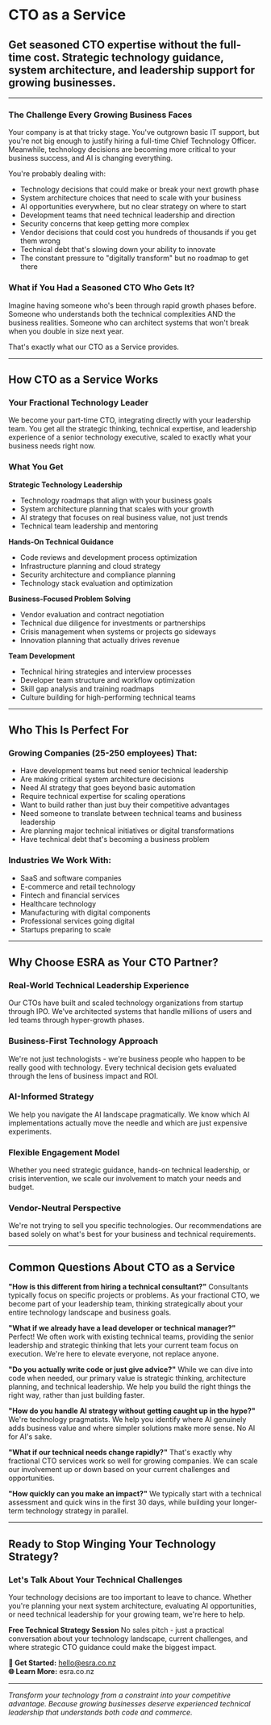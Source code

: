 # CTO as a Service

## Get seasoned CTO expertise without the full-time cost. Strategic technology guidance, system architecture, and leadership support for growing businesses.

---

### The Challenge Every Growing Business Faces

Your company is at that tricky stage. You've outgrown basic IT support, but you're not big enough to justify hiring a full-time Chief Technology Officer. Meanwhile, technology decisions are becoming more critical to your business success, and AI is changing everything.

You're probably dealing with:

- Technology decisions that could make or break your next growth phase
- System architecture choices that need to scale with your business
- AI opportunities everywhere, but no clear strategy on where to start
- Development teams that need technical leadership and direction
- Security concerns that keep getting more complex
- Vendor decisions that could cost you hundreds of thousands if you get them wrong
- Technical debt that's slowing down your ability to innovate
- The constant pressure to "digitally transform" but no roadmap to get there

### What if You Had a Seasoned CTO Who Gets It?

Imagine having someone who's been through rapid growth phases before. Someone who understands both the technical complexities AND the business realities. Someone who can architect systems that won't break when you double in size next year.

That's exactly what our CTO as a Service provides.

---

## How CTO as a Service Works

### Your Fractional Technology Leader

We become your part-time CTO, integrating directly with your leadership team. You get all the strategic thinking, technical expertise, and leadership experience of a senior technology executive, scaled to exactly what your business needs right now.

### What You Get

**Strategic Technology Leadership**
- Technology roadmaps that align with your business goals
- System architecture planning that scales with your growth
- AI strategy that focuses on real business value, not just trends
- Technical team leadership and mentoring

**Hands-On Technical Guidance**
- Code reviews and development process optimization
- Infrastructure planning and cloud strategy
- Security architecture and compliance planning
- Technology stack evaluation and optimization

**Business-Focused Problem Solving**
- Vendor evaluation and contract negotiation
- Technical due diligence for investments or partnerships
- Crisis management when systems or projects go sideways
- Innovation planning that actually drives revenue

**Team Development**
- Technical hiring strategies and interview processes
- Developer team structure and workflow optimization
- Skill gap analysis and training roadmaps
- Culture building for high-performing technical teams

---

## Who This Is Perfect For

### Growing Companies (25-250 employees) That:

- Have development teams but need senior technical leadership
- Are making critical system architecture decisions
- Need AI strategy that goes beyond basic automation
- Require technical expertise for scaling operations
- Want to build rather than just buy their competitive advantages
- Need someone to translate between technical teams and business leadership
- Are planning major technical initiatives or digital transformations
- Have technical debt that's becoming a business problem

### Industries We Work With:

- SaaS and software companies
- E-commerce and retail technology
- Fintech and financial services
- Healthcare technology
- Manufacturing with digital components
- Professional services going digital
- Startups preparing to scale

---

## Why Choose ESRA as Your CTO Partner?

### Real-World Technical Leadership Experience
Our CTOs have built and scaled technology organizations from startup through IPO. We've architected systems that handle millions of users and led teams through hyper-growth phases.

### Business-First Technology Approach
We're not just technologists - we're business people who happen to be really good with technology. Every technical decision gets evaluated through the lens of business impact and ROI.

### AI-Informed Strategy
We help you navigate the AI landscape pragmatically. We know which AI implementations actually move the needle and which are just expensive experiments.

### Flexible Engagement Model
Whether you need strategic guidance, hands-on technical leadership, or crisis intervention, we scale our involvement to match your needs and budget.

### Vendor-Neutral Perspective
We're not trying to sell you specific technologies. Our recommendations are based solely on what's best for your business and technical requirements.

---

## Common Questions About CTO as a Service

**"How is this different from hiring a technical consultant?"**
Consultants typically focus on specific projects or problems. As your fractional CTO, we become part of your leadership team, thinking strategically about your entire technology landscape and business goals.

**"What if we already have a lead developer or technical manager?"**
Perfect! We often work with existing technical teams, providing the senior leadership and strategic thinking that lets your current team focus on execution. We're here to elevate everyone, not replace anyone.

**"Do you actually write code or just give advice?"**
While we can dive into code when needed, our primary value is strategic thinking, architecture planning, and technical leadership. We help you build the right things the right way, rather than just building faster.

**"How do you handle AI strategy without getting caught up in the hype?"**
We're technology pragmatists. We help you identify where AI genuinely adds business value and where simpler solutions make more sense. No AI for AI's sake.

**"What if our technical needs change rapidly?"**
That's exactly why fractional CTO services work so well for growing companies. We can scale our involvement up or down based on your current challenges and opportunities.

**"How quickly can you make an impact?"**
We typically start with a technical assessment and quick wins in the first 30 days, while building your longer-term technology strategy in parallel.

---

## Ready to Stop Winging Your Technology Strategy?

### Let's Talk About Your Technical Challenges

Your technology decisions are too important to leave to chance. Whether you're planning your next system architecture, evaluating AI opportunities, or need technical leadership for your growing team, we're here to help.

**Free Technical Strategy Session**
No sales pitch - just a practical conversation about your technology landscape, current challenges, and where strategic CTO guidance could make the biggest impact.

**📧 Get Started:** hello@esra.co.nz  
**🌐 Learn More:** esra.co.nz

---

*Transform your technology from a constraint into your competitive advantage. Because growing businesses deserve experienced technical leadership that understands both code and commerce.*